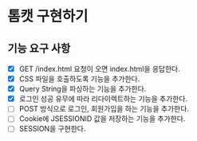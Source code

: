 # 톰캣 구현하기

## 기능 요구 사항
- [X] GET /index.html 요청이 오면 index.html을 응답한다.
- [X] CSS 파일을 호출하도록 기능을 추가한다.
- [X] Query String을 파싱하는 기능을 추가한다.
- [X] 로그인 성공 유무에 따라 리다이렉트하는 기능을 추가한다.
- [ ] POST 방식으로 로그인, 회원가입을 하는 기능을 추가한다.
- [ ] Cookie에 JSESSIONID 값을 저장하는 기능을 추가한다.
- [ ] SESSION을 구현한다.
